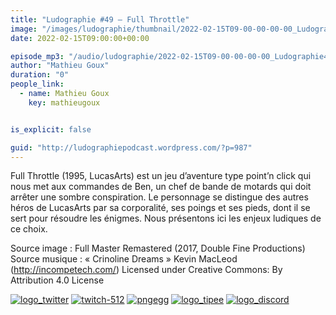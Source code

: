 ```yaml
---
title: "Ludographie #49 – Full Throttle"
image: "/images/ludographie/thumbnail/2022-02-15T09-00-00-00-00_Ludographie49FullThrottle.jpg"
date: 2022-02-15T09:00:00+00:00

episode_mp3: "/audio/ludographie/2022-02-15T09-00-00-00-00_Ludographie49FullThrottle.mp3"
author: "Mathieu Goux"
duration: "0"
people_link: 
  - name: Mathieu Goux
    key: mathieugoux


is_explicit: false

guid: "http://ludographiepodcast.wordpress.com/?p=987"
---
```


<PodcastHeader/>

<!-- ECRIRE LA DESCRIPTION DE L'EPISODE SOUS CETTE LIGNE -->
<p>Full Throttle (1995, LucasArts) est un jeu d’aventure type point’n click qui nous met aux commandes de Ben, un chef de bande de motards qui doit arrêter une sombre conspiration. Le personnage se distingue des autres héros de LucasArts par sa corporalité, ses poings et ses pieds, dont il se sert pour résoudre les énigmes. Nous présentons ici les enjeux ludiques de ce choix.<br></p>
<p></p>
<a href="" rel="nofollow"></a>
 
<p>Source image : Full Master Remastered (2017, Double Fine Productions)<br>Source musique : «&nbsp;Crinoline Dreams&nbsp;» Kevin MacLeod (<a title="http://incompetech.com/" href="http://incompetech.com/" rel="nofollow">http://incompetech.com/</a>) Licensed under Creative Commons: By Attribution 4.0 License</p>


<!--tr--><p>
<!--td--><span><a href="https://twitter.com/Gouximan" rel="nofollow"><img src="/resources/ludographie/2022-02-15T09-00-00-00-00_Ludographie49FullThrottle/logo_twitter-1.png" alt="logo_twitter"></a><!--/td--></span>
<!--td--><span><a href="https://www.twitch.tv/mathieugoux" rel="nofollow"><img src="/resources/ludographie/2022-02-15T09-00-00-00-00_Ludographie49FullThrottle/twitch-512-1.png" alt="twitch-512"></a><!--/td--></span>
<!--td--><span><a href="https://www.youtube.com/user/MattTheFatalifieur/videos" rel="nofollow"><img src="/resources/ludographie/2022-02-15T09-00-00-00-00_Ludographie49FullThrottle/pngegg.png" alt="pngegg"></a><!--/td--></span>
<!--td--><span><a href="http://fr.tipeee.com/calvinball" rel="nofollow"><img src="/resources/ludographie/2022-02-15T09-00-00-00-00_Ludographie49FullThrottle/logo_tipee-1.png" alt="logo_tipee"></a><!--/td--></span>
<!--td--><span><a href="https://discord.com/invite/4RnA9v7" rel="nofollow"><img src="/resources/ludographie/2022-02-15T09-00-00-00-00_Ludographie49FullThrottle/logo_discord-1.png" alt="logo_discord"></a><!--/td--></span>
<!--/tr--></p>




<p></p>


